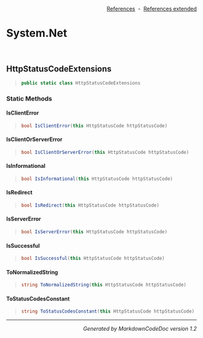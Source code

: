 <div style='text-align: right'>

[References](Index.md)&nbsp;&nbsp;-&nbsp;&nbsp;[References extended](IndexExtended.md)
</div>

# System.Net

<br />

## HttpStatusCodeExtensions

>```csharp
>public static class HttpStatusCodeExtensions
>```

### Static Methods

#### IsClientError
>```csharp
>bool IsClientError(this HttpStatusCode httpStatusCode)
>```
#### IsClientOrServerError
>```csharp
>bool IsClientOrServerError(this HttpStatusCode httpStatusCode)
>```
#### IsInformational
>```csharp
>bool IsInformational(this HttpStatusCode httpStatusCode)
>```
#### IsRedirect
>```csharp
>bool IsRedirect(this HttpStatusCode httpStatusCode)
>```
#### IsServerError
>```csharp
>bool IsServerError(this HttpStatusCode httpStatusCode)
>```
#### IsSuccessful
>```csharp
>bool IsSuccessful(this HttpStatusCode httpStatusCode)
>```
#### ToNormalizedString
>```csharp
>string ToNormalizedString(this HttpStatusCode httpStatusCode)
>```
#### ToStatusCodesConstant
>```csharp
>string ToStatusCodesConstant(this HttpStatusCode httpStatusCode)
>```
<hr /><div style='text-align: right'><i>Generated by MarkdownCodeDoc version 1.2</i></div>
